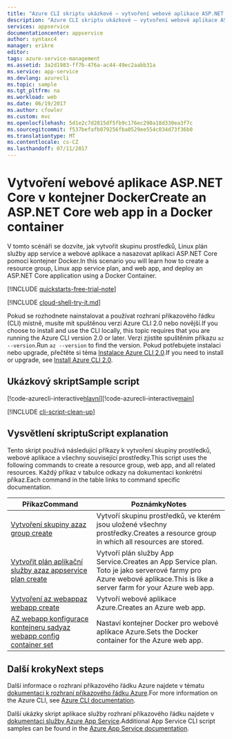 ```yaml
---
title: "Azure CLI skriptu ukázkové – vytvoření webové aplikace ASP.NET Core v kontejner Docker | Microsoft Docs"
description: "Azure CLI skriptu ukázkové – vytvoření webové aplikace ASP.NET Core v kontejner Docker"
services: appservice
documentationcenter: appservice
author: syntaxc4
manager: erikre
editor: 
tags: azure-service-management
ms.assetid: 3a2d1983-ff7b-476a-ac44-49ec2aabb31a
ms.service: app-service
ms.devlang: azurecli
ms.topic: sample
ms.tgt_pltfrm: na
ms.workload: web
ms.date: 06/19/2017
ms.author: cfowler
ms.custom: mvc
ms.openlocfilehash: 5d1e2c7d2815df5fb9c176ec290a18d330ea3f7c
ms.sourcegitcommit: f537befafb079256fba0529ee554c034d73f36b0
ms.translationtype: MT
ms.contentlocale: cs-CZ
ms.lasthandoff: 07/11/2017
---
```

# <a name="create-an-aspnet-core-web-app-in-a-docker-container"></a><span data-ttu-id="f5525-103">Vytvoření webové aplikace ASP.NET Core v kontejner Docker</span><span class="sxs-lookup"><span data-stu-id="f5525-103">Create an ASP.NET Core web app in a Docker container</span></span>

<span data-ttu-id="f5525-104">V tomto scénáři se dozvíte, jak vytvořit skupinu prostředků, Linux plán služby app service a webové aplikace a nasazovat aplikaci ASP.NET Core pomocí kontejner Docker.</span><span class="sxs-lookup"><span data-stu-id="f5525-104">In this scenario you will learn how to create a resource group, Linux app service plan, and web app, and deploy an ASP.NET Core application using a Docker Container.</span></span>

[!INCLUDE [quickstarts-free-trial-note](../../../includes/quickstarts-free-trial-note.md)]

[!INCLUDE [cloud-shell-try-it.md](../../../includes/cloud-shell-try-it.md)]

<span data-ttu-id="f5525-105">Pokud se rozhodnete nainstalovat a používat rozhraní příkazového řádku (CLI) místně, musíte mít spuštěnou verzi Azure CLI 2.0 nebo novější.</span><span class="sxs-lookup"><span data-stu-id="f5525-105">If you choose to install and use the CLI locally, this topic requires that you are running the Azure CLI version 2.0 or later.</span></span> <span data-ttu-id="f5525-106">Verzi zjistíte spuštěním příkazu `az --version`.</span><span class="sxs-lookup"><span data-stu-id="f5525-106">Run `az --version` to find the version.</span></span> <span data-ttu-id="f5525-107">Pokud potřebujete instalaci nebo upgrade, přečtěte si téma [Instalace Azure CLI 2.0]( /cli/azure/install-azure-cli).</span><span class="sxs-lookup"><span data-stu-id="f5525-107">If you need to install or upgrade, see [Install Azure CLI 2.0]( /cli/azure/install-azure-cli).</span></span> 


## <a name="sample-script"></a><span data-ttu-id="f5525-108">Ukázkový skript</span><span class="sxs-lookup"><span data-stu-id="f5525-108">Sample script</span></span>

<span data-ttu-id="f5525-109">[!code-azurecli-interactive[hlavní](../../../cli_scripts/app-service/deploy-linux-docker/deploy-linux-docker.sh?highlight=6 "Linux Docker")]</span><span class="sxs-lookup"><span data-stu-id="f5525-109">[!code-azurecli-interactive[main](../../../cli_scripts/app-service/deploy-linux-docker/deploy-linux-docker.sh?highlight=6 "Linux Docker")]</span></span>

[!INCLUDE [cli-script-clean-up](../../../includes/cli-script-clean-up.md)]

## <a name="script-explanation"></a><span data-ttu-id="f5525-110">Vysvětlení skriptu</span><span class="sxs-lookup"><span data-stu-id="f5525-110">Script explanation</span></span>

<span data-ttu-id="f5525-111">Tento skript používá následující příkazy k vytvoření skupiny prostředků, webové aplikace a všechny související prostředky.</span><span class="sxs-lookup"><span data-stu-id="f5525-111">This script uses the following commands to create a resource group, web app, and all related resources.</span></span> <span data-ttu-id="f5525-112">Každý příkaz v tabulce odkazy na dokumentaci konkrétní příkaz.</span><span class="sxs-lookup"><span data-stu-id="f5525-112">Each command in the table links to command specific documentation.</span></span>

| <span data-ttu-id="f5525-113">Příkaz</span><span class="sxs-lookup"><span data-stu-id="f5525-113">Command</span></span> | <span data-ttu-id="f5525-114">Poznámky</span><span class="sxs-lookup"><span data-stu-id="f5525-114">Notes</span></span> |
|---|---|
| [<span data-ttu-id="f5525-115">Vytvoření skupiny az</span><span class="sxs-lookup"><span data-stu-id="f5525-115">az group create</span></span>](https://docs.microsoft.com/cli/azure/group#create) | <span data-ttu-id="f5525-116">Vytvoří skupinu prostředků, ve kterém jsou uložené všechny prostředky.</span><span class="sxs-lookup"><span data-stu-id="f5525-116">Creates a resource group in which all resources are stored.</span></span> |
| [<span data-ttu-id="f5525-117">Vytvořit plán aplikační služby az</span><span class="sxs-lookup"><span data-stu-id="f5525-117">az appservice plan create</span></span>](https://docs.microsoft.com/cli/azure/appservice/plan#create) | <span data-ttu-id="f5525-118">Vytvoří plán služby App Service.</span><span class="sxs-lookup"><span data-stu-id="f5525-118">Creates an App Service plan.</span></span> <span data-ttu-id="f5525-119">Toto je jako serverové farmy pro Azure webové aplikace.</span><span class="sxs-lookup"><span data-stu-id="f5525-119">This is like a server farm for your Azure web app.</span></span> |
| [<span data-ttu-id="f5525-120">Vytvoření az webapp</span><span class="sxs-lookup"><span data-stu-id="f5525-120">az webapp create</span></span>](https://docs.microsoft.com/cli/azure/webapp#create) | <span data-ttu-id="f5525-121">Vytvoří webové aplikace Azure.</span><span class="sxs-lookup"><span data-stu-id="f5525-121">Creates an Azure web app.</span></span> |
| [<span data-ttu-id="f5525-122">AZ webapp konfigurace kontejneru sady</span><span class="sxs-lookup"><span data-stu-id="f5525-122">az webapp config container set</span></span>](https://docs.microsoft.com/cli/azure/webapp/config/container#set) | <span data-ttu-id="f5525-123">Nastaví kontejner Docker pro webové aplikace Azure.</span><span class="sxs-lookup"><span data-stu-id="f5525-123">Sets the Docker container for the Azure web app.</span></span> |

## <a name="next-steps"></a><span data-ttu-id="f5525-124">Další kroky</span><span class="sxs-lookup"><span data-stu-id="f5525-124">Next steps</span></span>

<span data-ttu-id="f5525-125">Další informace o rozhraní příkazového řádku Azure najdete v tématu [dokumentaci k rozhraní příkazového řádku Azure](https://docs.microsoft.com/cli/azure/overview).</span><span class="sxs-lookup"><span data-stu-id="f5525-125">For more information on the Azure CLI, see [Azure CLI documentation](https://docs.microsoft.com/cli/azure/overview).</span></span>

<span data-ttu-id="f5525-126">Další ukázky skript aplikace služby rozhraní příkazového řádku najdete v [dokumentaci služby Azure App Service](../app-service-cli-samples.md).</span><span class="sxs-lookup"><span data-stu-id="f5525-126">Additional App Service CLI script samples can be found in the [Azure App Service documentation](../app-service-cli-samples.md).</span></span>
